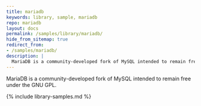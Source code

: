 ```yaml
---
title: mariadb
keywords: library, sample, mariadb
repo: mariadb
layout: docs
permalink: /samples/library/mariadb/
hide_from_sitemap: true
redirect_from:
- /samples/mariadb/
description: |
  MariaDB is a community-developed fork of MySQL intended to remain free under the GNU GPL.
---
```


MariaDB is a community-developed fork of MySQL intended to remain free under the GNU GPL.


{% include library-samples.md %}
